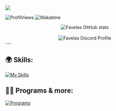 <img src="https://readme-typing-svg.herokuapp.com?font=&color=%23F7B365&height=30&lines=%F0%9F%91%8B+Hi+there!;%F0%9F%91%A8%F0%9F%8F%BD%E2%80%8D%F0%9F%8E%93+I'm+Noah+(known+as+Favelas);%E2%A4%B5%EF%B8%8F+See+my+projects+below"/>

![ProfilViews](https://komarev.com/ghpvc/?username=esechy&color=blue)
![Wakatime](https://wakatime.com/badge/user/42853a7e-4a12-41c4-8a71-5b5d5b229047.svg)

<div align="center"> 
	<img align="center" alt="Favelas GitHub stats" src="https://github-readme-stats.vercel.app/api?username=972p&count_private=true&hide_border=true&theme=vision-friendly-dark" />
	<br />
	<br />
	<img align="center" alt="Favelas Discord Profile" src="https://lanyard-profile-readme.vercel.app/api/677154141935632396" />
</div>
---

## 🌍 Skills:

[![My Skills](https://skillicons.dev/icons?i=html,css,js,python,php,ps)](https://skillicons.dev)

## 👨‍💻 Programs & more:

[![Programs](https://skillicons.dev/icons?i=discord,idea,vscode,postgres,github,linux,windows)](https://skillicons.dev)
